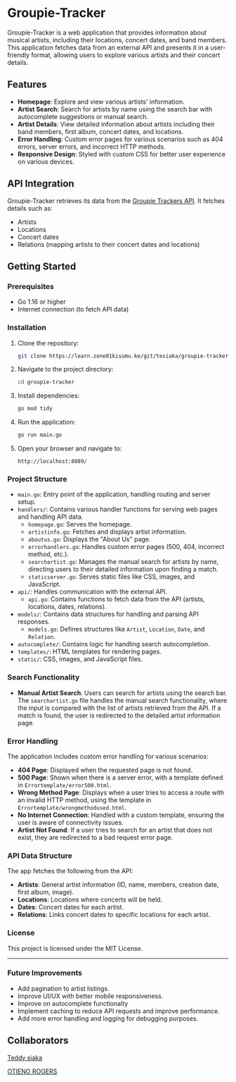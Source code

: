 
# Groupie-Tracker

Groupie-Tracker is a web application that provides information about musical artists, including their locations, concert dates, and band members. This application fetches data from an external API and presents it in a user-friendly format, allowing users to explore various artists and their concert details.

## Features

- **Homepage**: Explore and view various artists' information.
- **Artist Search**: Search for artists by name using the search bar with autocomplete suggestions or manual search.
- **Artist Details**: View detailed information about artists including their band members, first album, concert dates, and locations.
- **Error Handling**: Custom error pages for various scenarios such as 404 errors, server errors, and incorrect HTTP methods.
- **Responsive Design**: Styled with custom CSS for better user experience on various devices.

## API Integration

Groupie-Tracker retrieves its data from the [Groupie Trackers API](https://groupietrackers.herokuapp.com/api). It fetches details such as:
- Artists
- Locations
- Concert dates
- Relations (mapping artists to their concert dates and locations)

## Getting Started

### Prerequisites

- Go 1.16 or higher
- Internet connection (to fetch API data)

### Installation

1. Clone the repository:

   ```bash
   git clone https://learn.zone01kisumu.ke/git/tesiaka/groupie-tracker.git
   ```

2. Navigate to the project directory:

   ```bash
   cd groupie-tracker
   ```

3. Install dependencies:

   ```bash
   go mod tidy
   ```

4. Run the application:

   ```bash
   go run main.go
   ```

5. Open your browser and navigate to:

   ```
   http://localhost:8089/
   ```

### Project Structure

- `main.go`: Entry point of the application, handling routing and server setup.
- `handlers/`: Contains various handler functions for serving web pages and handling API data.
  - `homepage.go`: Serves the homepage.
  - `artistinfo.go`: Fetches and displays artist information.
  - `aboutus.go`: Displays the "About Us" page.
  - `errorhandlers.go`: Handles custom error pages (500, 404, incorrect method, etc.).
  - `searchartist.go`: Manages the manual search for artists by name, directing users to their detailed information upon finding a match.
  - `staticserver.go`: Serves static files like CSS, images, and JavaScript.
- `api/`: Handles communication with the external API.
  - `api.go`: Contains functions to fetch data from the API (artists, locations, dates, relations).
- `models/`: Contains data structures for handling and parsing API responses.
  - `models.go`: Defines structures like `Artist`, `Location`, `Date`, and `Relation`.
- `autocomplete/`: Contains logic for handling search autocompletion.
- `templates/`: HTML templates for rendering pages.
- `static/`: CSS, images, and JavaScript files.

### Search Functionality

- **Manual Artist Search**: Users can search for artists using the search bar. The `searchartist.go` file handles the manual search functionality, where the input is compared with the list of artists retrieved from the API. If a match is found, the user is redirected to the detailed artist information page.

### Error Handling

The application includes custom error handling for various scenarios:

- **404 Page**: Displayed when the requested page is not found.
- **500 Page**: Shown when there is a server error, with a template defined in `Errortemplate/error500.html`.
- **Wrong Method Page**: Displays when a user tries to access a route with an invalid HTTP method, using the template in `Errortemplate/wrongmethodused.html`.
- **No Internet Connection**: Handled with a custom template, ensuring the user is aware of connectivity issues.
- **Artist Not Found**: If a user tries to search for an artist that does not exist, they are redirected to a bad request error page.

### API Data Structure

The app fetches the following from the API:
- **Artists**: General artist information (ID, name, members, creation date, first album, image).
- **Locations**: Locations where concerts will be held.
- **Dates**: Concert dates for each artist.
- **Relations**: Links concert dates to specific locations for each artist.

### License

This project is licensed under the MIT License.

---

### Future Improvements

- Add pagination to artist listings.
- Improve UI/UX with better mobile responsiveness.
- Improve on autocomplete functionalty
- Implement caching to reduce API requests and improve performance.
- Add more error handling and logging for debugging purposes.

## Collaborators

[Teddy siaka](https://learn.zone01kisumu.ke/git/tesiaka)

[OTIENO ROGERS](https://learn.zone01kisumu.ke/git/oragwelr)